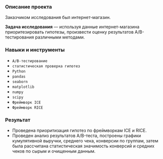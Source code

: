 ### Описание проекта

Заказчиком исследования был интернет-магазин.

**Задача исследования** — используя данные интернет-магазина приоритезировать гипотезы, произвести оценку результатов A/B-тестирования различными методами.

### Навыки и инструменты

- `A/B-тестирование`
- `статистическая проверка гипотез`
- `Python`
- `pandas`
- `seaborn`
- `matplotlib`
- `numpy`
- `scipy`
- `Фреймворк ICE`
- `Фреймворк RICE`

### Результат

- Проведена приоритизация гипотез по фреймворкам ICE и RICE.
- Проведен анализ результатов A/B-теста, построены графики кумулятивной выручки, среднего чека, конверсии по группам, затем была рассчитана статистическая значимость конверсий и средних чеков по сырым и очищенным данным.
